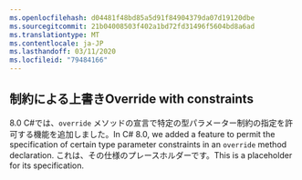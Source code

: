 ```yaml
---
ms.openlocfilehash: d04481f48bd85a5d91f84904379da07d19120dbe
ms.sourcegitcommit: 21b04008503f402a1bd72fd31496f5604bd8a6ad
ms.translationtype: MT
ms.contentlocale: ja-JP
ms.lasthandoff: 03/11/2020
ms.locfileid: "79484166"
---
```

## <a name="override-with-constraints"></a><span data-ttu-id="2d310-101">制約による上書き</span><span class="sxs-lookup"><span data-stu-id="2d310-101">Override with constraints</span></span>

<span data-ttu-id="2d310-102">8\.0 C#では、`override` メソッドの宣言で特定の型パラメーター制約の指定を許可する機能を追加しました。</span><span class="sxs-lookup"><span data-stu-id="2d310-102">In C# 8.0, we added a feature to permit the specification of certain type parameter constraints in an `override` method declaration.</span></span> <span data-ttu-id="2d310-103">これは、その仕様のプレースホルダーです。</span><span class="sxs-lookup"><span data-stu-id="2d310-103">This is a placeholder for its specification.</span></span>
